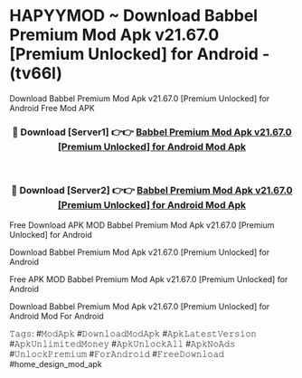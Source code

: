 # HAPYYMOD ~ Download Babbel Premium Mod Apk v21.67.0 [Premium Unlocked] for Android - (tv66l)
Download Babbel Premium Mod Apk v21.67.0 [Premium Unlocked] for Android Free Mod APK

<div align="center">
<h3>🔴 Download [Server1] 👉👉 <a href="https://apk-comot.site?title=Babbel_Premium_Mod_Apk_v21.67.0_[Premium_Unlocked]_for_Android">Babbel Premium Mod Apk v21.67.0 [Premium Unlocked] for Android Mod Apk</a></h3><br>

<h3>🔴 Download [Server2] 👉👉 <a href="https://apk-comot.site?title=Babbel_Premium_Mod_Apk_v21.67.0_[Premium_Unlocked]_for_Android">Babbel Premium Mod Apk v21.67.0 [Premium Unlocked] for Android Mod Apk</a></h3>
</div>


Free Download APK MOD Babbel Premium Mod Apk v21.67.0 [Premium Unlocked] for Android

Download Babbel Premium Mod Apk v21.67.0 [Premium Unlocked] for Android 

Free APK MOD Babbel Premium Mod Apk v21.67.0 [Premium Unlocked] for Android 

Download Babbel Premium Mod Apk v21.67.0 [Premium Unlocked] for Android Mod For Android

𝚃𝚊𝚐𝚜: #𝙼𝚘𝚍𝙰𝚙𝚔 #𝙳𝚘𝚠𝚗𝚕𝚘𝚊𝚍𝙼𝚘𝚍𝙰𝚙𝚔 #𝙰𝚙𝚔𝙻𝚊𝚝𝚎𝚜𝚝𝚅𝚎𝚛𝚜𝚒𝚘𝚗 #𝙰𝚙𝚔𝚄𝚗𝚕𝚒𝚖𝚒𝚝𝚎𝚍𝙼𝚘𝚗𝚎𝚢 #𝙰𝚙𝚔𝚄𝚗𝚕𝚘𝚌𝚔𝙰𝚕𝚕 #𝙰𝚙𝚔𝙽𝚘𝙰𝚍𝚜 #𝚄𝚗𝚕𝚘𝚌𝚔𝙿𝚛𝚎𝚖𝚒𝚞𝚖 #𝙵𝚘𝚛𝙰𝚗𝚍𝚛𝚘𝚒𝚍 #𝙵𝚛𝚎𝚎𝙳𝚘𝚠𝚗𝚕𝚘𝚊𝚍 #home_design_mod_apk